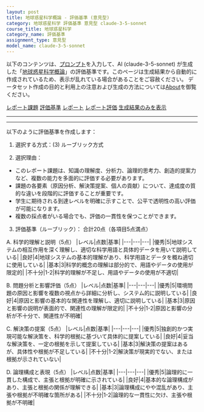 ```yaml
---
layout: post
title: 地球惑星科学概論 - 評価基準 (意見型)
category: 地球惑星科学 評価基準 意見型 claude-3-5-sonnet
course_title: 地球惑星科学
category_name: 評価基準
assignment_type: 意見型
model_name: claude-3-5-sonnet
---
```


以下のコンテンツは、[プロンプト](http://127.0.0.1:8000/generated/地球惑星科学/claude-3-5-sonnet/prompt_評価基準-意見型.md)を入力して、AI (claude-3-5-sonnet) が生成した「[地球惑星科学概論](/contents/地球惑星科学/)」の評価基準です。このページは生成結果から自動的に作成されているため、表示が乱れている場合があることをご容赦ください。
データセット作成の目的と利用上の注意および生成の方法については[About](/About)を御覧ください。

[レポート課題](../レポート課題-意見型)
[評価基準](../評価基準-意見型)
[レポート](../レポート-意見型)
[レポート評価](../レポート評価-意見型)
[生成結果のみを表示](http://127.0.0.1:8000/generated/地球惑星科学/claude-3-5-sonnet/評価基準-意見型.md)
  

***
***
  
以下のように評価基準を作成します：

1. 選択する方式：(3) ルーブリック方式

2. 選択理由：
- このレポート課題は、知識の理解度、分析力、論理的思考力、創造的提案力など、複数の能力を多面的に評価する必要があります。
- 課題の各要素（原因分析、解決策提案、個人の貢献）について、達成度の質的な違いを段階的に評価することが重要です。
- 学生に期待される到達レベルを明確に示すことで、公平で透明性の高い評価が可能になります。
- 複数の採点者がいる場合でも、評価の一貫性を保つことができます。

3. 評価基準（ルーブリック）：
合計20点（各項目5点満点）

A. 科学的理解と説明（5点）
|レベル|点数|基準|
|---|---|---|
|優秀|5|地球システムの相互作用を深く理解し、適切な科学用語と具体的データを用いて説明している|
|良好|4|地球システムの基本的理解があり、科学用語とデータを概ね適切に使用している|
|基本|3|科学的概念の理解は部分的で、用語やデータの使用が限定的|
|不十分|1-2|科学的理解が不足し、用語やデータの使用が不適切|

B. 問題分析と影響評価（5点）
|レベル|点数|基準|
|---|---|---|
|優秀|5|環境問題の原因と影響を複数の視点から詳細に分析し、システム的に説明している|
|良好|4|原因と影響の基本的な関連性を理解し、適切に説明している|
|基本|3|原因と影響の説明が表面的で、関連性の理解が限定的|
|不十分|1-2|原因と影響の分析が不十分で、関連性が不明確|

C. 解決策の提案（5点）
|レベル|点数|基準|
|---|---|---|
|優秀|5|独創的かつ実現可能な解決策を、科学的根拠に基づいて具体的に提案している|
|良好|4|妥当な解決策を、一定の根拠を示して提案している|
|基本|3|解決策の提案はあるが、具体性や根拠が不足している|
|不十分|1-2|解決策が現実的でない、または根拠が示されていない|

D. 論理構成と表現（5点）
|レベル|点数|基準|
|---|---|---|
|優秀|5|論理的に一貫した構成で、主張と根拠が明確に示されている|
|良好|4|基本的な論理構成があり、主張と根拠の関係が理解できる|
|基本|3|論理構成にやや混乱があり、主張や根拠が不明確な箇所がある|
|不十分|1-2|論理的な一貫性に欠け、主張や根拠が不明確|

